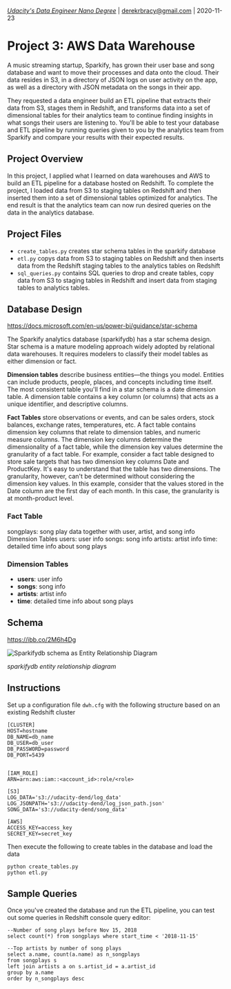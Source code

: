 _[Udacity's Data Engineer Nano Degree](https://eu.udacity.com/course/data-engineer-nanodegree--nd027)_ | derekrbracy@gmail.com | 2020-11-23

# Project 3: AWS Data Warehouse
A music streaming startup, Sparkify, has grown their user base and song database and want to move their processes and data onto the cloud. Their data resides in S3, in a directory of JSON logs on user activity on the app, as well as a directory with JSON metadata on the songs in their app.

They requested a data engineer build an ETL pipeline that extracts their data from S3, stages them in Redshift, and transforms data into a set of dimensional tables for their analytics team to continue finding insights in what songs their users are listening to. You'll be able to test your database and ETL pipeline by running queries given to you by the analytics team from Sparkify and compare your results with their expected results.

## Project Overview
In this project, I applied what I learned on data warehouses and AWS to build an ETL pipeline for a database hosted on Redshift. To complete the project, I loaded data from S3 to staging tables on Redshift and then inserted them into a set of dimensional tables optimized for analytics. The end result is that the analytics team can now run desired queries on the data in the analytics database.

## Project Files
* `create_tables.py` creates star schema tables in the sparkify database
* `etl.py` copys data from S3 to staging tables on Redshift and then inserts data from the Redshift staging tables to the analytics tables on Redshift
* `sql_queries.py` contains SQL queries to drop and create tables, copy data from S3 to staging tables in Redshift and insert data from staging tables to analytics tables.

## Database Design
https://docs.microsoft.com/en-us/power-bi/guidance/star-schema

The Sparkify analytics database (sparkifydb) has a star schema design. Star schema is a mature modeling approach widely adopted by relational data warehouses. It requires modelers to classify their model tables as either dimension or fact.

**Dimension tables** describe business entities—the things you model. Entities can include products, people, places, and concepts including time itself. The most consistent table you'll find in a star schema is a date dimension table. A dimension table contains a key column (or columns) that acts as a unique identifier, and descriptive columns.

**Fact Tables** store observations or events, and can be sales orders, stock balances, exchange rates, temperatures, etc. A fact table contains dimension key columns that relate to dimension tables, and numeric measure columns. The dimension key columns determine the dimensionality of a fact table, while the dimension key values determine the granularity of a fact table. For example, consider a fact table designed to store sale targets that has two dimension key columns Date and ProductKey. It's easy to understand that the table has two dimensions. The granularity, however, can't be determined without considering the dimension key values. In this example, consider that the values stored in the Date column are the first day of each month. In this case, the granularity is at month-product level.

### Fact Table
songplays: song play data together with user, artist, and song info
Dimension Tables
users: user info
songs: song info
artists: artist info
time: detailed time info about song plays

### Dimension Tables

* **users**: user info
* **songs**: song info 
* **artists**: artist info
* **time**: detailed time info about song plays

## Schema
https://ibb.co/2M6h4Dg

![Sparkifydb schema as Entity Relationship Diagram](/udacity-project-1-diagram.png)

_*sparkifydb entity relationship diagram*_

## Instructions

Set up a configuration file `dwh.cfg` with the following structure based on an existing Redshift cluster

```
[CLUSTER]
HOST=hostname
DB_NAME=db_name
DB_USER=db_user
DB_PASSWORD=password
DB_PORT=5439


[IAM_ROLE]
ARN=arn:aws:iam::<account_id>:role/<role>

[S3]
LOG_DATA='s3://udacity-dend/log_data'
LOG_JSONPATH='s3://udacity-dend/log_json_path.json'
SONG_DATA='s3://udacity-dend/song_data'

[AWS]
ACCESS_KEY=access_key
SECRET_KEY=secret_key
```

Then execute the following to create tables in the database and load the data

```
python create_tables.py
python etl.py
```

## Sample Queries

Once you've created the database and run the ETL pipeline, you can test out some
queries in Redshift console query editor:

```
--Number of song plays before Nov 15, 2018
select count(*) from songplays where start_time < '2018-11-15'
```

```
--Top artists by number of song plays
select a.name, count(a.name) as n_songplays
from songplays s
left join artists a on s.artist_id = a.artist_id
group by a.name
order by n_songplays desc
```